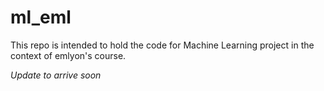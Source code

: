 # ml_eml

This repo is intended to hold the code for Machine Learning project in the context of emlyon's course.

_Update to arrive soon_
